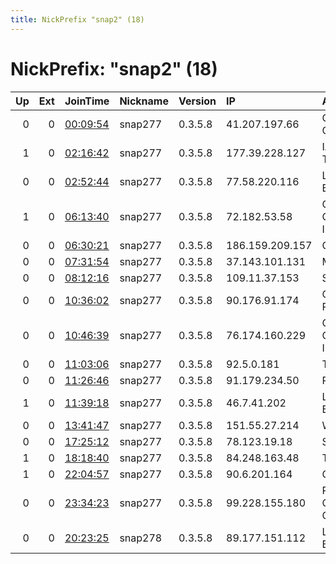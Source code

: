 ```yaml
---
title: NickPrefix "snap2" (18)
---
```


# NickPrefix: "snap2" (18)

|   Up |   Ext | JoinTime                                                                                            | Nickname   | Version   | IP              | AS                                | CC   |   ORp |   Dirp | OS    | Contact   |   eFamMembers |
|-----:|------:|:----------------------------------------------------------------------------------------------------|:-----------|:----------|:----------------|:----------------------------------|:-----|------:|-------:|:------|:----------|--------------:|
|    0 |     0 | [00:09:54](https://metrics.torproject.org/rs.html#details/122B3EAD0BEEE7D317057C3417FAE39F87BCA9A9) | snap277    | 0.3.5.8   | 41.207.197.66   | ORANGE-COTE-IVOIRE                | ci   | 41083 |      0 | Linux | None      |             1 |
|    1 |     0 | [02:16:42](https://metrics.torproject.org/rs.html#details/68981789217BFCC5CE54EA1A9056395D56F63E8A) | snap277    | 0.3.5.8   | 177.39.228.127  | IACU NET TELECOM                  | br   | 43199 |      0 | Linux | None      |             1 |
|    0 |     0 | [02:52:44](https://metrics.torproject.org/rs.html#details/22D2FA84D7B88529BCA84758C03F335E37316737) | snap277    | 0.3.5.8   | 77.58.220.116   | Liberty Global B.V.               | ch   | 43075 |      0 | Linux | None      |             1 |
|    1 |     0 | [06:13:40](https://metrics.torproject.org/rs.html#details/D37FD6FB77760F820D687F8F3D083F763EF4C7F4) | snap277    | 0.3.5.8   | 72.182.53.58    | Charter Communications Inc        | us   | 34277 |      0 | Linux | None      |             1 |
|    0 |     0 | [06:30:21](https://metrics.torproject.org/rs.html#details/56AA536753EE40F49720428103BD1369A66B00FF) | snap277    | 0.3.5.8   | 186.159.209.157 | Cable Tica                        | cr   | 37725 |      0 | Linux | None      |             1 |
|    0 |     0 | [07:31:54](https://metrics.torproject.org/rs.html#details/F4C279D49956D4461A84CB65A8A39500C2113AA9) | snap277    | 0.3.5.8   | 37.143.101.131  | Metroset                          | ru   | 44523 |      0 | Linux | None      |             1 |
|    0 |     0 | [08:12:16](https://metrics.torproject.org/rs.html#details/E417EDB55AE0A6CA55E3D58CA885A3E27F4C9335) | snap277    | 0.3.5.8   | 109.11.37.153   | SFR SA                            | fr   | 44337 |      0 | Linux | None      |             1 |
|    0 |     0 | [10:36:02](https://metrics.torproject.org/rs.html#details/FB63854839C46BD62EC90AA0736217EC933B3EEE) | snap277    | 0.3.5.8   | 90.176.91.174   | O2 Czech Republic, a.s.           | cz   | 40717 |      0 | Linux | None      |             1 |
|    0 |     0 | [10:46:39](https://metrics.torproject.org/rs.html#details/F36DCFC19BAC517610204B15498FB7A9ACA27AF5) | snap277    | 0.3.5.8   | 76.174.160.229  | Charter Communications Inc        | us   | 44271 |      0 | Linux | None      |             1 |
|    0 |     0 | [11:03:06](https://metrics.torproject.org/rs.html#details/57DC2C23AB700F39B0AA967EC19AA43E1490F29C) | snap277    | 0.3.5.8   | 92.5.0.181      | TalkTalk                          | gb   | 44835 |      0 | Linux | None      |             1 |
|    0 |     0 | [11:26:46](https://metrics.torproject.org/rs.html#details/740ADD890ABBAEDD9FE1462433FB3DF1621AD2F4) | snap277    | 0.3.5.8   | 91.179.234.50   | Proximus NV                       | be   | 41855 |      0 | Linux | None      |             1 |
|    1 |     0 | [11:39:18](https://metrics.torproject.org/rs.html#details/B22E2F1E85B64A889D8404824D025FA52C5E48CD) | snap277    | 0.3.5.8   | 46.7.41.202     | Liberty Global B.V.               | ie   | 39547 |      0 | Linux | None      |             1 |
|    0 |     0 | [13:41:47](https://metrics.torproject.org/rs.html#details/A85C47D57E383F26478B4893CE7D231CD466729F) | snap277    | 0.3.5.8   | 151.55.27.214   | Wind Tre S.p.A.                   | it   | 38367 |      0 | Linux | None      |             1 |
|    0 |     0 | [17:25:12](https://metrics.torproject.org/rs.html#details/5A0B393AED6B6C860F9A00D4A99B26100B9620C6) | snap277    | 0.3.5.8   | 78.123.19.18    | SFR SA                            | fr   | 36143 |      0 | Linux | None      |             1 |
|    1 |     0 | [18:18:40](https://metrics.torproject.org/rs.html#details/927D366FCA2EA03BBDB253B35DC85236AC7CAEFA) | snap277    | 0.3.5.8   | 84.248.163.48   | Telia Finland Oyj                 | fi   | 38071 |      0 | Linux | None      |             1 |
|    1 |     0 | [22:04:57](https://metrics.torproject.org/rs.html#details/0BB8E5B19907B60811D5F9F6F5D89E55698B0874) | snap277    | 0.3.5.8   | 90.6.201.164    | Orange                            | fr   | 45323 |      0 | Linux | None      |             1 |
|    0 |     0 | [23:34:23](https://metrics.torproject.org/rs.html#details/A70C49A5E7A8E5ED67F9B0BB885A62DF90009C2B) | snap277    | 0.3.5.8   | 99.228.155.180  | Rogers Communications Canada Inc. | ca   | 46575 |      0 | Linux | None      |             1 |
|    0 |     0 | [20:23:25](https://metrics.torproject.org/rs.html#details/F6ADF6DFE3C09AFC0D9986FF94C4261338027A9C) | snap278    | 0.3.5.8   | 89.177.151.112  | Liberty Global B.V.               | cz   | 35777 |      0 | Linux | None      |             1 |
